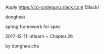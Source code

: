 Apply https://cg-codeguru.slack.com (Slack)

donghee/

spring framework for spec

2017-12-11 inflearn ~ Chapter.26    

by donghee.cha
